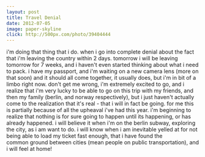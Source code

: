 ```yaml
---
layout: post
title: Travel Denial 
date: 2012-07-05
image: paper-skyline 
click: http://500px.com/photo/39404444
---
```


i'm doing that thing that i do. when i go into complete denial about the fact that i'm leaving the country within 2 days. tomorrow i will be leaving tomorrow for 7 weeks, and i haven't even started thinking about what i need to pack. i have my passport, and i'm waiting on a new camera lens (more on that soon) and it should all come together, it usually does, but i'm in bit of a limbo right now. don't get me wrong, i'm extremely excited to go, and i realize that i'm very lucky to be able to go on this trip with my friends, and then my family (berlin, and norway respectively), but i just haven't actually come to the realization that it's real - that i will in fact be going. for me this is partially because of all the upheaval i've had this year. i'm beginning to realize that nothing is for sure going to happen until its happening, or has already happened. i will believe it when i'm on the berlin subway, exploring the city, as i am want to do. i will know when i am inevitable yelled at for not being able to load my ticket fast enough, that i have found the common ground between cities (mean people on public transportation), and i will feel at home!